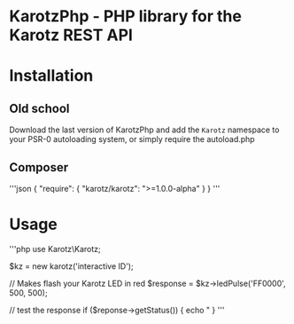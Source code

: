 KarotzPhp - PHP library for the Karotz REST API
===============================================

Installation
============

Old school
----------
Download the last version of KarotzPhp and add the `Karotz` namespace 
to your PSR-0 autoloading system, or simply require the autoload.php

Composer
--------
'''json
{
    "require": {
        "karotz/karotz": ">=1.0.0-alpha"
    }
}
'''

Usage
=====

'''php
use Karotz\Karotz;

$kz = new karotz('interactive ID');

// Makes flash your Karotz LED in red
$response = $kz->ledPulse('FF0000', 500, 500);

// test the response
if ($reponse->getStatus()) {
    echo "
}
'''